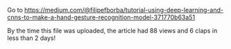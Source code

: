 Go to https://medium.com/@filipefborba/tutorial-using-deep-learning-and-cnns-to-make-a-hand-gesture-recognition-model-371770b63a51

By the time this file was uploaded, the article had 88 views and 6 claps in less than 2 days!
